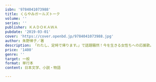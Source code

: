 ```yaml
---
isbn: '9784041073988'
title: くらやみガールズトーク
volume: ''
series: ''
publisher: ＫＡＤＯＫＡＷＡ
pubdate: '2019-03-01'
cover: 'https://cover.openbd.jp/9784041073988.jpg'
author: 朱野帰子／著
description: 「わたし、定時で帰ります。」で話題騒然！今を生きる女性ちへの応援歌。
price: '1400'
genre: ''
target: 一般
format: 単行本
content: 日本文学、小説・物語

---
```

